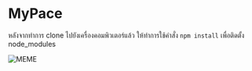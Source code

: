 # MyPace

หลังจากทำการ clone ไปยังเครื่องคอมพิวเตอร์แล้ว ให้ทำการใช้คำสั่ง `npm install` เพื่อติดตั้ง node_modules

![MEME](https://c.tenor.com/YpwtM5riMlwAAAAd/steve-rambo-hacker.gif)
